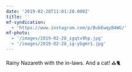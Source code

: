 ```yaml
---
date: '2019-02-28T11:01:28.000Z'
title: ''
mf-syndication:
  - 'https://www.instagram.com/p/BubEwqyB4WG/'
mf-photo:
  - '/images/2019-02-28_igqtv9hp.jpg'
  - '/images/2019-02-28_ig-ybgmr1.jpg'
---
```

Rainy Nazareth with the in-laws. And a cat! ⛪️🐈
